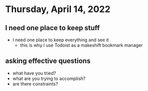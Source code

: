 # Thursday, April 14, 2022

## I need one place to keep stuff

- I need one place to keep everything and see it
  - this is why I use Todoist as a makeshift bookmark manager

## asking effective questions

- what have you tried?
- what are you trying to accomplish?
- are there constraints?